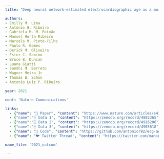 ```yaml
---
title: "Deep neural network-estimated electrocardiographic age as a mortality predictor"

authors:
- Emilly M. Lima
- Antônio H. Ribeiro
- Gabriela M. M. Paixão
- Manoel Horta Ribeiro
- Marcelo M. Pinto-Filho
- Paulo R. Gomes
- Derick M. Oliveira
- Ester C. Sabino
- Bruce B. Duncan
- Luana Giatti
- Sandhi M. Barreto
- Wagner Meira Jr
- Thomas B. Schön
- Antonio Luiz P. Ribeiro

year: 2021

conf: 'Nature Communications'

links:
  - {"name": "📜 Paper", "content": "https://www.nature.com/articles/s41467-021-25351-7"}
  - {"name":"🗄️ Data 1", "content": "https://zenodo.org/record/4892365"}
  - {"name":"🗄️ Data 2", "content": "https://zenodo.org/record/4916206"}
  - {"name":"🗄️ Data 3", "content": "https://zenodo.org/record/4905618"}
  - {"name": "🔗️ Code", "content": "https://github.com/antonior92/ecg-age-prediction"}
  - {"name": "🐦 Twitter Thread", "content": "https://twitter.com/manoelribeiro/status/1430487848092938240"}

name_file: '2021_natcom'

---
```

